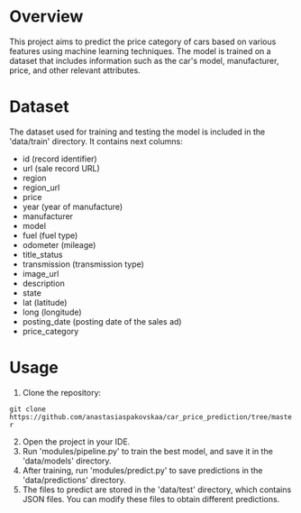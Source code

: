 # Overview
This project aims to predict the price category of cars based on various features 
using machine learning techniques. The model is trained on a dataset that includes 
information such as the car's model, manufacturer, price, and other relevant attributes.

# Dataset
The dataset used for training and testing the model is included in the 'data/train' directory.
It contains next columns:
* id (record identifier) 
* url (sale record URL)
* region
* region_url 
* price
* year (year of manufacture)
* manufacturer 
* model 
* fuel (fuel type)
* odometer (mileage)
* title_status 
* transmission (transmission type)
* image_url 
* description
* state 
* lat (latitude)
* long (longitude)
* posting_date (posting date of the sales ad)
* price_category

# Usage
1. Clone the repository:

`git clone https://github.com/anastasiaspakovskaa/car_price_prediction/tree/master`

2. Open the project in your IDE.
3. Run 'modules/pipeline.py' to train the best model, and save it in the 'data/models' 
directory.
4. After training, run 'modules/predict.py' to save predictions in the 'data/predictions' 
directory.
5. The files to predict are stored in the 'data/test' directory, which contains JSON files.
You can modify these files to obtain different predictions.


